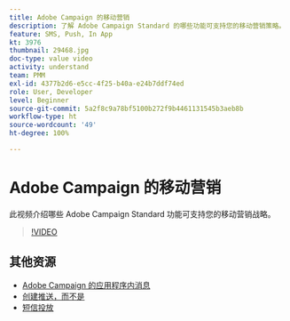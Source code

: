 ```yaml
---
title: Adobe Campaign 的移动营销
description: 了解 Adobe Campaign Standard 的哪些功能可支持您的移动营销策略。
feature: SMS, Push, In App
kt: 3976
thumbnail: 29468.jpg
doc-type: value video
activity: understand
team: PMM
exl-id: 4377b2d6-e5cc-4f25-b40a-e24b7ddf74ed
role: User, Developer
level: Beginner
source-git-commit: 5a2f8c9a78bf5100b272f9b4461131545b3aeb8b
workflow-type: ht
source-wordcount: '49'
ht-degree: 100%

---
```


# Adobe Campaign 的移动营销

此视频介绍哪些 Adobe Campaign Standard 功能可支持您的移动营销战略。

>[!VIDEO](https://video.tv.adobe.com/v/29468?quality=12)

## 其他资源

* [Adobe Campaign 的应用程序内消息](/help/communication-channels/mobile/in-app/in-app-message-overview.md)
* [创建推送，而不是](/help/communication-channels/mobile/push-notifications/creating-a-push-notification.md)
* [短信投放](/help/communication-channels/mobile/sms/sms-delivery.md)
